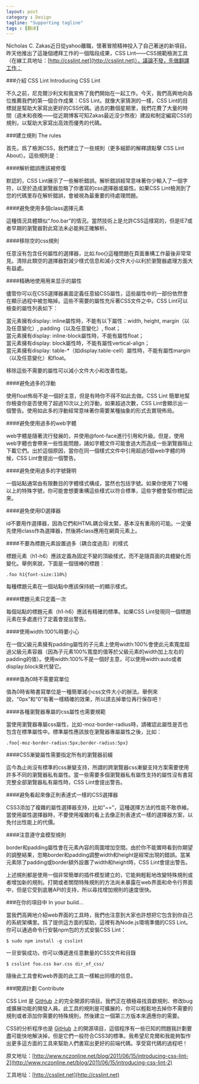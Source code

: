 ```yaml
---
layout: post
category : Design
tagline: "Supporting tagline"
tags : [翻译]
---
```


Nicholas C. Zakas近日從yahoo離職，懷著冒險精神投入了自己著迷的新項目。昨天他推出了這幾個禮拜工作的一個階段成果，CSS Lint——CSS規範檢測工具（在線工具地址：[http://csslint.net](http://csslint.net)），議論不發，先做翻譯工作：

###介紹 CSS Lint Introducing CSS Lint

不久之前，尼克爾沙利文和我宣佈了我們開始在一起工作。今天，我們高興地向各位推薦我們的第一個合作成果：CSS Lint。就像大家猜測的一樣，CSS Lint的目標就是幫助大家寫出更好的CSS代碼。過去的數個星期里，我們花費了大量的時間（週末和夜晚——從近期博客可知Zakas最近沒少熬夜）建設和制定編寫CSS的規則，以幫助大家寫出高效而優秀的代碼。

###建立規則 The rules

首先，爲了檢測CSS，我們建立了一些規則（更多細節的解釋請點擊 CSS Lint About）。這些規則是：

####解析錯誤應該被修復

默認的，CSS Lint展示了一些解析錯誤。解析錯誤經常意味著你少輸入了一個字符，以至於造成瀏覽器忽略了你書寫的css選擇器或屬性。如果CSS Lint檢測到了您的代碼里存在解析錯誤，會被視為最重要的待處理問題。

####避免使用多個class選擇元素

這種情況具體類似“.foo.bar”的情況。當然技術上是允許CSS這樣寫的，但是IE7或者早期的瀏覽器對此寫法未必能夠正確解析。

####移除空的css規則

任意沒有包含任何屬性的選擇器，比如.foo{}這種問題在頁面重構工作最後非常常見。清除此類空的選擇器對減少樣式信息和減小文件大小以利於瀏覽器處理方面大有益處。

####精确地使用用来显示的屬性

儘管你可以在CSS選擇器裏面定義任意組CSS屬性，這些屬性中的一部份依然會在顯示過程中被忽略掉。這些不需要的屬性充斥著CSS文件之中。CSS Lint可以檢查的屬性列表如下：

當元素擁有display: inline屬性時，不能有以下屬性：width, height, margin（以及任意變化）, padding（以及任意變化）, float；  
當元素擁有display: inline-block屬性時，不能有屬性float；  
當元素擁有display: block屬性時，不能有屬性vertical-align；    
當元素擁有display: table-\*（如display:table-cell）屬性時，不能有屬性margin（以及任意變化）和float。

移除這些不需要的屬性可以減小文件大小和改善性能。

####避免過多的浮動

使用float佈局不是一個好主意，但是有時你不得不如此去做。CSS Lint 簡單地幫你檢查你是否使用了超過10次以上的浮動，如果超過次數，CSS Lint會顯示出一個警告。使用如此多的浮動經常意味著你需要某種抽象的形式去實現佈局。

####避免使用過多的web字體

web字體是隨著流行發展的，并使用@font-face進行引用和升級。但是，使用web字體也會帶來一些性能問題，諸如字體文件可能會過大而造成一些瀏覽器阻止下載它們。出於這個原因，當你在同一個樣式文件中引用超過5個web字體的時候，CSS Lint會提出一個警告。

####避免使用過多的字號聲明

一個站點通常由有限數目的字體樣式構成，當然也包括字號。如果你使用了10種以上的特殊字號，你可能會想要重構這些樣式以符合標準，這些字體會幫你標記出來。

####避免使用ID選擇器

id不要用作選擇器，因為它們和HTML耦合得太緊，基本沒有重用的可能。一定優先使用class作為選擇器，然後將class應用在網頁元素上。

####不要為標題元素設置過多（耦合度過高）的樣式

標題元素（h1-h6）應該定義為固定不變的頂級樣式，而不是隨頁面的具體變化而變化。舉例來說，下面是一個很棒的標題：

	.foo h1{font-size:110%}

每種標題元素在一個站點中應該保持統一的顯示樣式。

####標題元素只定義一次

每個站點的標題元素（h1-h6）應該有精確的標準。如果CSS Lint發現同一個標題元素在多處進行了定義會提出警告。

####使用width:100%時要小心

在一個父級元素擁有padding屬性的子元素上使用width:100%會使此元素寬度超過父級元素容器（因為子元素100%寬度的值等於父級元素的width加上左右的padding的值）。使用width:100%不是一個好主意，可以使用width:auto或者display:block來代替它。

####值為0時不需要寫單位

值為0時省略書寫單位是一種簡單減小css文件大小的辦法。舉例來說，“0px”和“0”有著一樣精確的效果，所以請去掉單位再行保存吧！

####各種瀏覽器專屬的css屬性也需要規範

當使用瀏覽器專屬css屬性，比如-moz-border-radius時，請確認此屬性是否也包含在標準屬性中。標準屬性應該放在瀏覽器專屬屬性之後，比如：

	.foo{-moz-border-radius:5px;border-radius:5px}

####CSS漸變屬性需要指定所有的瀏覽器前綴

迄今為止尚沒有標準的css漸變支持，所謂的跨瀏覽器css漸變支持方案需要使用許多不同的瀏覽器私有屬性。當一些需要多個瀏覽器私有屬性支持的屬性沒有書寫完整全部瀏覽器私有屬性時，CSS Lint會提出警告。

####避免看起來像正則表達式一樣的CSS選擇器

CSS3添加了複雜的屬性選擇器支持，比如“~=”，這種選擇方法的性能不敢恭維。當使用屬性選擇器時，不要使用複雜的看上去像正則表達式一樣的選擇器方案，以免付出性能上的代價。

####注意遵守盒模型規則

border和padding屬性會在元素內容的周圍增加空間。由於你不能實時看到你期望的調整結果，忽略border和padding調整width和height是經常出現的錯誤。當某元素除了padding或border額外設置了width和height時，CSS Lint會提出警告。

上述規則都是使用一個非常簡單的插件模型建立的，它能夠輕鬆地改變特殊規則或者增加新的規則。打開或者關閉特殊規則的方法尚未暴露在web界面和命令行界面中，但是它受到底層API的支持，所以尋找增加規則的速度很快。

###在你的項目中 In your build…

當我們高興地介紹web界面的工具時，我們也注意到大家也許想把它包含到你自己的系統架構里。爲了提供這方面的幫助，這裡有為Node.js環境準備的CSS Lint。你可以通過命令行安裝npm包的方式安裝CSS Lint：

	$ sudo npm install -g csslint

一旦安裝成功，你可以傳遞進任意數量的CSS文件和目錄

	$ csslint foo.css bar.css dir_of_css/

隨後此工具會和web界面的此工具一樣輸出同樣的信息。

###開源計劃 Contribute

CSS Lint 是 [GitHub](http://github.com/stubbornella/csslint) 上的完全開源的項目。我們正在積極尋找貢獻規則、修改bug或擴展功能的開發人員。此工具的規則是可擴展的，你可以輕鬆地去掉你不需要的規則或者添加你需要的特殊規則，然後建立一個第三方版本來適應你的需要。

CSS的分析程序也是 [GitHub](http://github.com/stubbornella/csslint) 上的開源項目，這個程序有一些已知的問題我計劃要盡可能快地解決掉，但是它們一般符合CSS3的標準。我希望尼克爾和我能夠製作出更多這方面的工具來幫助人們書寫出更好的前端代碼。享受寫代碼的過程吧！

原文地址：[http://www.nczonline.net/blog/2011/06/15/introducing-css-lint-2](http://www.nczonline.net/blog/2011/06/15/introducing-css-lint-2)

工具地址：[http://csslint.net](http://csslint.net)
